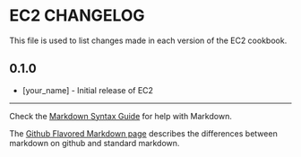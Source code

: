 # EC2 CHANGELOG

This file is used to list changes made in each version of the EC2 cookbook.

## 0.1.0
- [your_name] - Initial release of EC2

- - -
Check the [Markdown Syntax Guide](http://daringfireball.net/projects/markdown/syntax) for help with Markdown.

The [Github Flavored Markdown page](http://github.github.com/github-flavored-markdown/) describes the differences between markdown on github and standard markdown.
